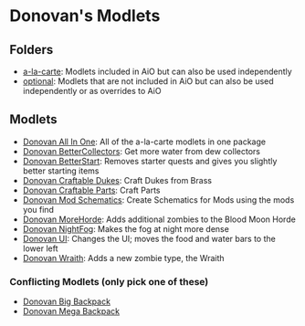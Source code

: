 # Donovan's Modlets

## Folders

- [a-la-carte](a-la-carte): Modlets included in AiO but can also be used independently
- [optional](optional): Modlets that are not included in AiO but can also be used independently or as overrides to AiO

## Modlets

- [Donovan All In One](donovan-aio): All of the a-la-carte modlets in one package
- [Donovan BetterCollectors](donovan-bettercollectors): Get more water from dew collectors
- [Donovan BetterStart](donovan-betterstart): Removes starter quests and gives you slightly better starting items
- [Donovan Craftable Dukes](donovan-craftabledukes): Craft Dukes from Brass
- [Donovan Craftable Parts](donovan-craftableparts): Craft Parts
- [Donovan Mod Schematics](donovan-modschematics): Create Schematics for Mods using the mods you find
- [Donovan MoreHorde](donovan-morehorde): Adds additional zombies to the Blood Moon Horde
- [Donovan NightFog](donovan-nightfog): Makes the fog at night more dense
- [Donovan UI](donovan-ui): Changes the UI; moves the food and water bars to the lower left
- [Donovan Wraith](donovan-wraith): Adds a new zombie type, the Wraith

### Conflicting Modlets (only pick one of these)

- [Donovan Big Backpack](donovan-bigbackpack)
- [Donovan Mega Backpack](donovan-megabackpack)
